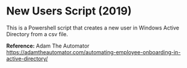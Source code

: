 # New Users Script (2019)

This is a Powershell script that creates a new user in Windows Active Directory from a csv file.

<b>Reference:</b>
Adam The Automator
https://adamtheautomator.com/automating-employee-onboarding-in-active-directory/
